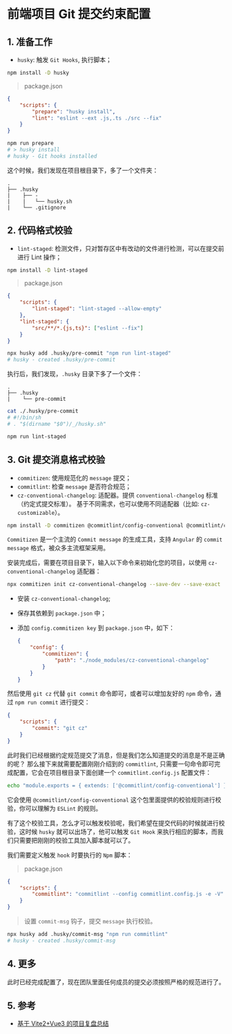 # 前端项目 Git 提交约束配置

## 1. 准备工作

- `husky`: 触发 `Git Hooks`, 执行脚本；

```bash
npm install -D husky
```

> package.json

```json
{
    "scripts": {
        "prepare": "husky install",
        "lint": "eslint --ext .js,.ts ./src --fix"
    }
}
```

```bash
npm run prepare
# > husky install
# husky - Git hooks installed
```

这个时候，我们发现在项目根目录下，多了一个文件夹：

```
.
├── .husky
|    ├── -
|    |   └── husky.sh
|    └── .gitignore
```

## 2. 代码格式校验

- `lint-staged`: 检测文件，只对暂存区中有改动的文件进行检测，可以在提交前进行 Lint 操作；

```bash
npm install -D lint-staged
```

> package.json

```json
{
    "scripts": {
        "lint-staged": "lint-staged --allow-empty"
    },
    "lint-staged": {
        "src/**/*.{js,ts}": ["eslint --fix"]
    }
}
```

```bash
npx husky add .husky/pre-commit "npm run lint-staged"
# husky - created .husky/pre-commit
```

执行后，我们发现，`.husky` 目录下多了一个文件：

```
.
├── .husky
|    └── pre-commit
```

```bash
cat ./.husky/pre-commit
# #!/bin/sh
# . "$(dirname "$0")/_/husky.sh"

npm run lint-staged
```

## 3. Git 提交消息格式校验

- `commitizen`: 使用规范化的 `message` 提交；
- `commitlint`: 检查 `message` 是否符合规范；
- `cz-conventional-changelog`: 适配器。提供 `conventional-changelog` 标准（约定式提交标准）。
  基于不同需求，也可以使用不同适配器（比如: `cz-customizable`）。

```bash
npm install -D commitizen @commitlint/config-conventional @commitlint/cli
```

`Commitizen` 是一个主流的 `Commit message` 的生成工具，支持 `Angular` 的 `commit message` 格式，被众多主流框架采用。

安装完成后，需要在项目目录下，输入以下命令来初始化您的项目，以使用 `cz-conventional-changelog` 适配器：

```bash
npx commitizen init cz-conventional-changelog --save-dev --save-exact
```

- 安装 `cz-conventional-changelog`;
- 保存其依赖到 `package.json` 中；
- 添加 `config.commitizen key` 到 `package.json` 中，如下：

  ```json
  {
      "config": {
          "commitizen": {
              "path": "./node_modules/cz-conventional-changelog"
          }
      }
  }
  ```

然后使用 `git cz` 代替 `git commit` 命令即可，或者可以增加友好的 `npm` 命令，通过 `npm run commit` 进行提交：

```json
{
    "scripts": {
        "commit": "git cz"
    }
}
```

此时我们已经根据约定规范提交了消息，但是我们怎么知道提交的消息是不是正确的呢？
那么接下来就需要配置刚刚介绍到的 `commitlint`, 只需要一句命令即可完成配置，它会在项目根目录下面创建一个 `commitlint.config.js` 配置文件：

```bash
echo "module.exports = { extends: ['@commitlint/config-conventional'] }" > commitlint.config.js
```

它会使用 `@commitlint/config-conventional` 这个包里面提供的校验规则进行校验，你可以理解为 `ESLint` 的规则。

有了这个校验工具，怎么才可以触发校验呢，我们希望在提交代码的时候就进行校验，这时候 `husky` 就可以出场了，他可以触发 `Git Hook` 来执行相应的脚本，而我们只需要把刚刚的校验工具加入脚本就可以了。

我们需要定义触发 `hook` 时要执行的 `Npm` 脚本：

> package.json

```json
{
    "scripts": {
        "commitlint": "commitlint --config commitlint.config.js -e -V"
    }
}
```

> 设置 `commit-msg` 钩子，提交 `message` 执行校验。

```bash
npx husky add .husky/commit-msg "npm run commitlint"
# husky - created .husky/commit-msg
```

## 4. 更多

此时已经完成配置了，现在团队里面任何成员的提交必须按照严格的规范进行了。

## 5. 参考

- [基于 Vite2+Vue3 的项目复盘总结](https://mp.weixin.qq.com/s/zZNcxm4cndOcdpwkw_AUzg)
